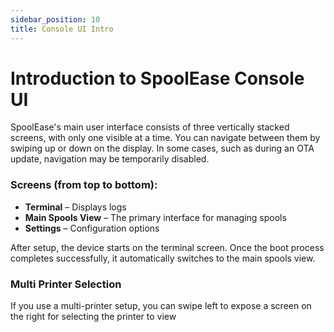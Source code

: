 ```yaml
---
sidebar_position: 10
title: Console UI Intro
---
```


# Introduction to SpoolEase Console UI

SpoolEase's main user interface consists of three vertically stacked screens, with only one visible at a time. 
You can navigate between them by swiping up or down on the display. 
In some cases, such as during an OTA update, navigation may be temporarily disabled.  

### Screens (from top to bottom):
- **Terminal** – Displays logs  
- **Main Spools View** – The primary interface for managing spools  
- **Settings** – Configuration options  

After setup, the device starts on the terminal screen. Once the boot process completes successfully, it automatically switches to the main spools view.

### Multi Printer Selection
If you use a multi-printer setup, you can swipe left to expose a screen on the right for selecting the printer to view

